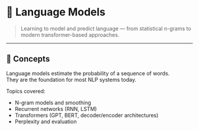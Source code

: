 # 🧠 Language Models

> Learning to model and predict language — from statistical n-grams to modern transformer-based approaches.

---

## 🧩 Concepts
Language models estimate the probability of a sequence of words.  
They are the foundation for most NLP systems today.

Topics covered:

- N-gram models and smoothing
- Recurrent networks (RNN, LSTM)
- Transformers (GPT, BERT, decoder/encoder architectures)
- Perplexity and evaluation
